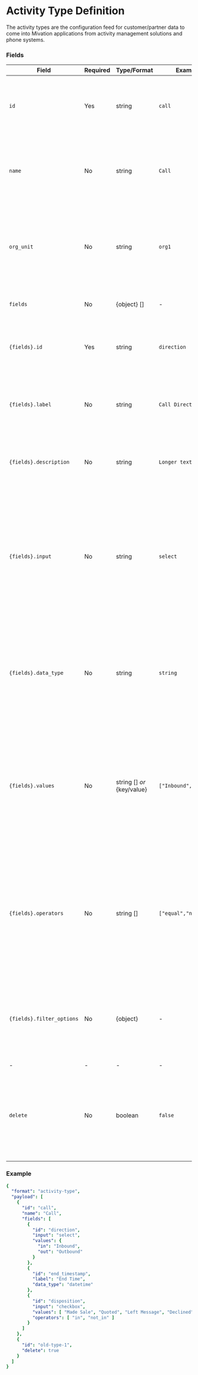 # Activity Type Definition

The activity types are the configuration feed for customer/partner data to come into Mivation applications from activity management solutions and phone systems.

### Fields
| Field | Required | Type/Format | Example(s) | Description|
|-------|----------|-------------|---------|------------|
| `id` | Yes | string | `call` | The identifier for the type of activity being defined.  This value will be used as the `type` in "activity"|
| `name` | No | string | `Call` | The user-friendly name for the type being defined. If not supplied, the `id` will be used as the `name`. |
| `org_unit` | No | string | `org1` | This field is used by larger organizations to direct this activity to a specific workgroup or sub-account within the organization hierarchy. |
| `fields` | No | {object} [] | - | An array of fields that will come with the activity data.  |
| `{fields}.id` | Yes | string | `direction` | The identifier for the filed that will match the field (key) in the JSON of the activity record. |
| `{fields}.label` | No | string | `Call Direction` | The user-friendly label for the field being defined. If not supplied, the `id` will be displayed. |
| `{fields}.description` | No | string | `Longer text goes here` | A longer, helpful, text description of the field and how it should be used. *(max 255 chars)* |
| `{fields}.input` | No | string | `select` | Visual control to be used for the field.  Options are: `text`, `number`, `textarea`, `radio`, `checkbox`, `select` and `multi-select`.  If not supplied, the system will use an appropriate input control for the data type. |
| `{fields}.data_type` | No | string | `string` | Type of data contained in the field.  Options are: `string`, `integer`, `double`, `boolean`, `datetime`, `date`, `duration`.  The default is `string`. |
| `{fields}.values` | No | string [] *or* {key/value} | `["Inbound","Outbound"]` | A list of possible values for the field, to be displayed when the `input` is set to `select` or `checkbox`.  If sent as a JSON object it will be treated as key/value pairs, supporting data value vs. display label. |
| `{fields}.operators` | No | string [] | `["equal","not_equal"]` | *(Advanced Configuration)* A list of supported comparison operators for the field.  It's normally recommended to omit this and let the system choose appropriate operators for the data type and input. |
| `{fields}.filter_options` | No | {object} | - | *(Advanced Configuration)* Advanced options for filter setup. Detail will be provided if this is required for your configuration.  |
|-|-|-|-|-|
| `delete` | No | boolean | `false` | Used in combination with `id` to delete a previously sent activity type.  When `delete` is `true`, `id` is required and all other values are ignored.|


### Example

```yaml
{
  "format": "activity-type",
  "payload": [
    { 
      "id": "call",
      "name": "Call",
      "fields": [
        {
          "id": "direction",
          "input": "select",
          "values": {
            "in": "Inbound",
            "out": "Outbound"
          }
        },
        {
          "id": "end_timestamp",
          "label": "End Time",
          "data_type": "datetime"
        },
        {
          "id": "disposition",
          "input": "checkbox",
          "values": [ "Made Sale", "Quoted", "Left Message", "Declined" ],
          "operators": [ "in", "not_in" ]
        }
      ]
    },
    {
      "id": "old-type-1",
      "delete": true
    }
  ]
}
```


 
